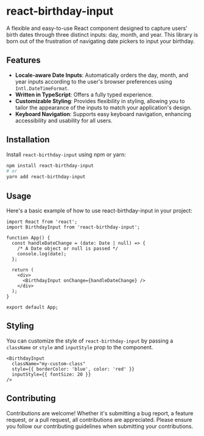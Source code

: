# react-birthday-input

A flexible and easy-to-use React component designed to capture users' birth dates through three distinct inputs: day, month, and year. This library is born out of the frustration of navigating date pickers to input your birthday.

## Features

- **Locale-aware Date Inputs**: Automatically orders the day, month, and year inputs according to the user's browser preferences using `Intl.DateTimeFormat`.
- **Written in TypeScript**: Offers a fully typed experience.
- **Customizable Styling**: Provides flexibility in styling, allowing you to tailor the appearance of the inputs to match your application's design.
- **Keyboard Navigation**: Supports easy keyboard navigation, enhancing accessibility and usability for all users.

## Installation

Install `react-birthday-input` using npm or yarn:

```bash
npm install react-birthday-input
# or
yarn add react-birthday-input
```

## Usage

Here's a basic example of how to use react-birthday-input in your project:

```JSX
import React from 'react';
import BirthdayInput from 'react-birthday-input';

function App() {
  const handleDateChange = (date: Date | null) => {
    /* A Date object or null is passed */
    console.log(date);
  };

  return (
    <div>
      <BirthdayInput onChange={handleDateChange} />
    </div>
  );
}

export default App;
```

## Styling

You can customize the style of `react-birthday-input` by passing a `className` or `style` and `inputStyle` prop to the component.

```JSX
<BirthdayInput
  className="my-custom-class"
  style={{ borderColor: 'blue', color: 'red' }}
  inputStyle={{ fontSize: 20 }}
/>
```

## Contributing

Contributions are welcome! Whether it's submitting a bug report, a feature request, or a pull request, all contributions are appreciated. Please ensure you follow our contributing guidelines when submitting your contributions.
